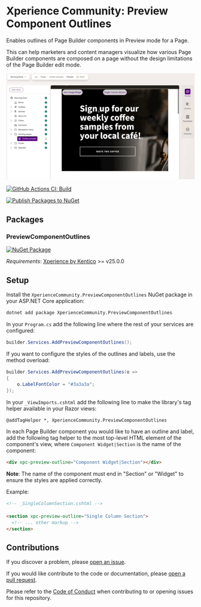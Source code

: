 # Xperience Community: Preview Component Outlines

Enables outlines of Page Builder components in Preview mode for a Page.

This can help marketers and content managers visualize how various Page Builder components are composed on a page without the design limitations of the Page Builder edit mode.

![Outlines and labels of Page Builder components in Preview mode](https://raw.githubusercontent.com/seangwright/xperience-community-preview-component-outlines/main/images/outlines.gif)

[![GitHub Actions CI: Build](https://github.com/seangwright/xperience-community-preview-component-outlines/actions/workflows/ci.yml/badge.svg?branch=main)](https://github.com/seangwright/xperience-community-preview-component-outlines/actions/workflows/ci.yml)

[![Publish Packages to NuGet](https://github.com/seangwright/xperience-community-preview-component-outlines/actions/workflows/publish.yml/badge.svg?branch=main)](https://github.com/seangwright/xperience-community-preview-component-outlines/actions/workflows/publish.yml)

## Packages

### PreviewComponentOutlines

[![NuGet Package](https://img.shields.io/nuget/v/XperienceCommunity.PreviewComponentOutlines.svg)](https://www.nuget.org/packages/XperienceCommunity.PreviewComponentOutlines)

_Requirements_: [Xperience by Kentico](https://docs.xperience.io/xp) >= v25.0.0

## Setup

Install the `XperienceCommunity.PreviewComponentOutlines` NuGet package in your ASP.NET Core application:

```bash
dotnet add package XperienceCommunity.PreviewComponentOutlines
```

In your `Program.cs` add the following line where the rest of your services are configured:

```csharp
builder.Services.AddPreviewComponentOutlines();
```

If you want to configure the styles of the outlines and labels, use the method overload:

```csharp
builder.Services.AddPreviewComponentOutlines(o =>
{
    o.LabelFontColor = "#3a3a3a";
});
```

In your `_ViewImports.cshtml` add the following line to make the library's tag helper available in your Razor views:

```razor
@addTagHelper *, XperienceCommunity.PreviewComponentOutlines
```

In each Page Builder component you would like to have an outline and label, add the following tag helper to the most top-level HTML element of the component's view, where `Component Widget|Section` is the name of the component:

```html
<div xpc-preview-outline="Component Widget|Section"></div>
```

**Note**: The name of the component must end in "Section" or "Widget" to ensure the styles are applied correctly.

Example:

```html
<!-- _SingleColumnSection.cshtml -->

<section xpc-preview-outline="Single Column Section">
  <!-- ... other markup -->
</section>
```

## Contributions

If you discover a problem, please [open an issue](https://github.com/seangwright/xperience-community-preview-component-outlines/issues/new).

If you would like contribute to the code or documentation, please [open a pull request](https://github.com/seangwright/xperience-community-preview-component-outlines/compare).

Please refer to the [Code of Conduct](./CODE_OF_CONDUCT.md) when contributing to or opening issues for this repository.

